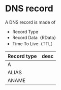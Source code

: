 
# DNS record
A DNS record is made of 
- Record Type
- Record Data（RData）
- Time To Live（TTL）


|Record type| desc |
| ---- | ---- |
| A | |
| ALIAS||
| ANAME||

